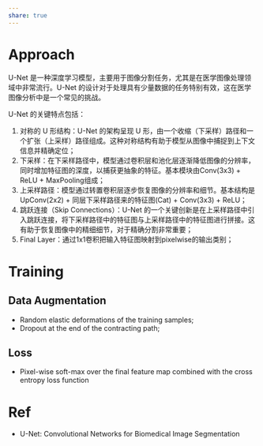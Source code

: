 ```yaml
---
share: true
---
```


# Approach
U-Net 是一种深度学习模型，主要用于图像分割任务，尤其是在医学图像处理领域中非常流行。U-Net 的设计对于处理具有少量数据的任务特别有效，这在医学图像分析中是一个常见的挑战。

U-Net 的关键特点包括：

1. 对称的 U 形结构：U-Net 的架构呈现 U 形，由一个收缩（下采样）路径和一个扩张（上采样）路径组成。这种对称结构有助于模型从图像中捕捉到上下文信息并精确定位；
2. 下采样：在下采样路径中，模型通过卷积层和池化层逐渐降低图像的分辨率，同时增加特征图的深度，以捕获更抽象的特征。基本模块由Conv(3x3) + ReLU + MaxPooling组成；
3. 上采样路径：模型通过转置卷积层逐步恢复图像的分辨率和细节。基本结构是UpConv(2x2) + 同层下采样路径来的特征图(Cat) + Conv(3x3) + ReLU；    
4. 跳跃连接（Skip Connections）：U-Net 的一个关键创新是在上采样路径中引入跳跃连接，将下采样路径中的特征图与上采样路径中的特征图进行拼接。这有助于恢复图像中的精细细节，对于精确分割非常重要；
5. Final Layer：通过1x1卷积把输入特征图映射到pixelwise的输出类别；

# Training

## Data Augmentation

- Random elastic deformations of the training samples;
- Dropout at the end of the contracting path;

## Loss

-  Pixel-wise soft-max over the final feature map combined with the cross entropy loss function

# Ref

- U-Net: Convolutional Networks for Biomedical Image Segmentation